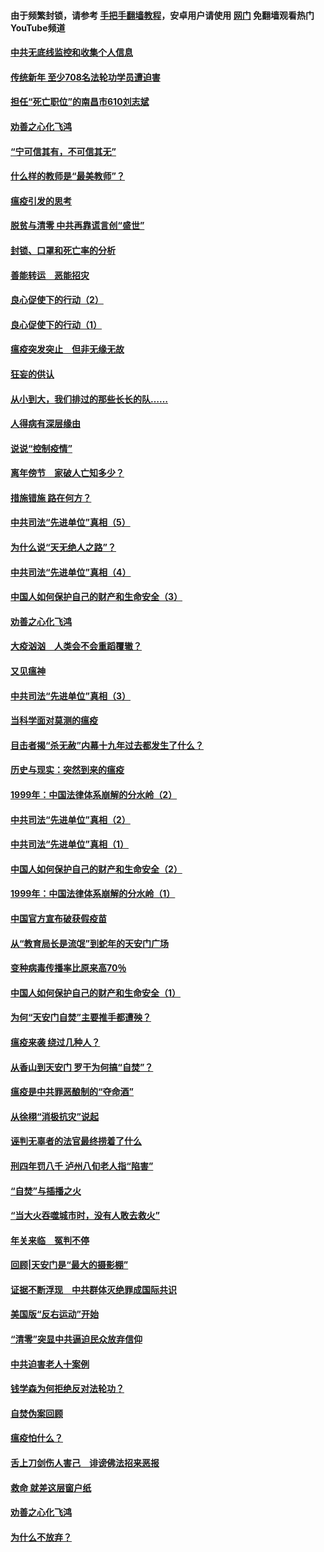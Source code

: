 #### 由于频繁封锁，请参考 [手把手翻墙教程](https://github.com/gfw-breaker/guides/wiki/)，安卓用户请使用 [网门](https://github.com/gfw-breaker/nogfw/blob/master/dl.md?t=03151700) 免翻墙观看热门YouTube频道 

#### [中共无底线监控和收集个人信息](../pages/19/422039.md?t=03151700) 

#### [传统新年 至少708名法轮功学员遭迫害](../pages/19/421946.md?t=03151700) 

#### [担任“死亡职位”的南昌市610刘志斌](../pages/19/421957.md?t=03151700) 

#### [劝善之心化飞鸿](../pages/19/421164.md?t=03151700) 

#### [“宁可信其有，不可信其无”](../pages/19/421691.md?t=03151700) 

#### [什么样的教师是“最美教师”？](../pages/19/421755.md?t=03151700) 

#### [瘟疫引发的思考](../pages/19/421594.md?t=03151700) 

#### [脱贫与清零 中共再靠谎言创“盛世”](../pages/19/421590.md?t=03151700) 

#### [封锁、口罩和死亡率的分析](../pages/19/421495.md?t=03151700) 

#### [善能转运　恶能招灾](../pages/19/421334.md?t=03151700) 

#### [良心促使下的行动（2）](../pages/19/421361.md?t=03151700) 

#### [良心促使下的行动（1）](../pages/19/421302.md?t=03151700) 

#### [瘟疫突发突止　但非无缘无故](../pages/19/421281.md?t=03151700) 

#### [狂妄的供认](../pages/19/421199.md?t=03151700) 

#### [从小到大，我们排过的那些长长的队……](../pages/19/421243.md?t=03151700) 

#### [人得病有深层缘由](../pages/19/420864.md?t=03151700) 

#### [说说“控制疫情”](../pages/19/420831.md?t=03151700) 

#### [离年傍节　家破人亡知多少？](../pages/19/420563.md?t=03151700) 

#### [措施错施  路在何方？](../pages/19/420076.md?t=03151700) 

#### [中共司法“先进单位”真相（5）](../pages/19/419453.md?t=03151700) 

#### [为什么说“天无绝人之路”？](../pages/19/419618.md?t=03151700) 

#### [中共司法“先进单位”真相（4）](../pages/19/419452.md?t=03151700) 

#### [中国人如何保护自己的财产和生命安全（3）](../pages/19/419405.md?t=03151700) 

#### [劝善之心化飞鸿](../pages/19/418758.md?t=03151700) 

#### [大疫汹汹　人类会不会重蹈覆辙？](../pages/19/419691.md?t=03151700) 

#### [又见瘟神](../pages/19/419225.md?t=03151700) 

#### [中共司法“先进单位”真相（3）](../pages/19/419451.md?t=03151700) 

#### [当科学面对莫测的瘟疫](../pages/19/419625.md?t=03151700) 

#### [目击者揭“杀无赦”内幕十九年过去都发生了什么？](../pages/19/419617.md?t=03151700) 

#### [历史与现实：突然到来的瘟疫](../pages/19/419619.md?t=03151700) 

#### [1999年：中国法律体系崩解的分水岭（2）](../pages/19/419455.md?t=03151700) 

#### [中共司法“先进单位”真相（2）](../pages/19/419450.md?t=03151700) 

#### [中共司法“先进单位”真相（1）](../pages/19/419449.md?t=03151700) 

#### [中国人如何保护自己的财产和生命安全（2）](../pages/19/419404.md?t=03151700) 

#### [1999年：中国法律体系崩解的分水岭（1）](../pages/19/419454.md?t=03151700) 

#### [中国官方宣布破获假疫苗](../pages/19/419504.md?t=03151700) 

#### [从“教育局长是流氓”到蛇年的天安门广场](../pages/19/419470.md?t=03151700) 

#### [变种病毒传播率比原来高70％](../pages/19/419456.md?t=03151700) 

#### [中国人如何保护自己的财产和生命安全（1）](../pages/19/419403.md?t=03151700) 

#### [为何“天安门自焚”主要推手都遭殃？](../pages/19/419348.md?t=03151700) 

#### [瘟疫来袭 绕过几种人？](../pages/19/419349.md?t=03151700) 

#### [从香山到天安门 罗干为何搞“自焚”？](../pages/19/419270.md?t=03151700) 

#### [瘟疫是中共罪恶酿制的“夺命酒”](../pages/19/419223.md?t=03151700) 

#### [从徐栩“消极抗灾”说起](../pages/19/419224.md?t=03151700) 

#### [诬判无辜者的法官最终捞着了什么](../pages/19/419268.md?t=03151700) 

#### [刑四年罚八千 泸州八旬老人指“陷害”](../pages/19/419232.md?t=03151700) 

#### [“自焚”与插播之火](../pages/19/419226.md?t=03151700) 

#### [“当大火吞噬城市时，没有人敢去救火”](../pages/19/419077.md?t=03151700) 

#### [年关来临　冤判不停](../pages/19/419093.md?t=03151700) 

#### [回顾|天安门是“最大的摄影棚”](../pages/19/380866.md?t=03151700) 

#### [证据不断浮现　中共群体灭绝罪成国际共识](../pages/19/419031.md?t=03151700) 

#### [美国版“反右运动”开始](../pages/19/419030.md?t=03151700) 

#### [“清零”突显中共逼迫民众放弃信仰](../pages/19/418995.md?t=03151700) 

#### [中共迫害老人十案例](../pages/19/418831.md?t=03151700) 

#### [钱学森为何拒绝反对法轮功？](../pages/19/418905.md?t=03151700) 

#### [自焚伪案回顾](../pages/19/418799.md?t=03151700) 

#### [瘟疫怕什么？](../pages/19/418800.md?t=03151700) 

#### [舌上刀剑伤人害己　诽谤佛法招来恶报](../pages/19/418731.md?t=03151700) 

#### [救命 就差这层窗户纸](../pages/19/418706.md?t=03151700) 

#### [劝善之心化飞鸿](../pages/19/416766.md?t=03151700) 

#### [为什么不放弃？](../pages/19/418691.md?t=03151700) 

